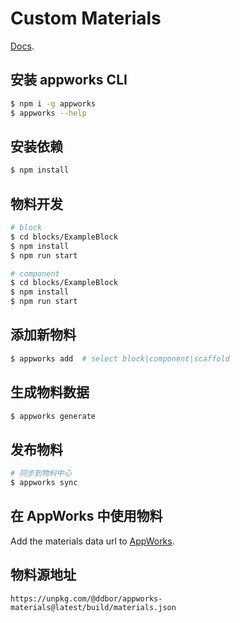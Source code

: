 # Custom Materials

[Docs](https://appworks.site/materials/about.html).

## 安装 appworks CLI

```bash
$ npm i -g appworks
$ appworks --help
```

## 安装依赖

```bash
$ npm install
```

## 物料开发

```bash
# block
$ cd blocks/ExampleBlock
$ npm install
$ npm run start

# component
$ cd blocks/ExampleBlock
$ npm install
$ npm run start
```

## 添加新物料

```bash
$ appworks add  # select block|component|scaffold
```

## 生成物料数据

```bash
$ appworks generate
```

## 发布物料

```bash
# 同步到物料中心
$ appworks sync
```

## 在 AppWorks 中使用物料

Add the materials data url to [AppWorks](https://appworks.site/pack/basic/materials.html#%E8%87%AA%E5%AE%9A%E4%B9%89%E7%89%A9%E6%96%99%E6%BA%90).

## 物料源地址

`https://unpkg.com/@ddbor/appworks-materials@latest/build/materials.json`

